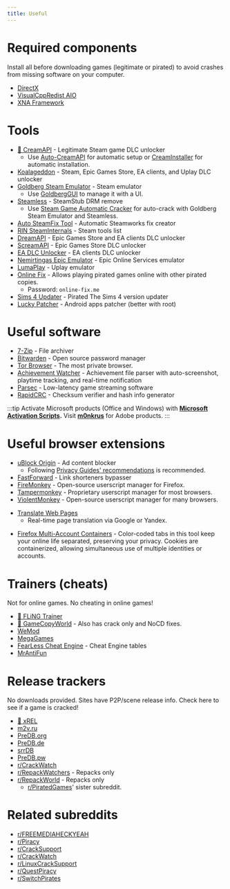 ```yaml
---
title: Useful
---
```


# Required components

Install all before downloading games (legitimate or pirated) to avoid crashes from missing software on your computer.

- [DirectX](https://www.microsoft.com/download/details.aspx?id=35)
- [VisualCppRedist AIO](https://github.com/abbodi1406/vcredist/releases/latest)
- [XNA Framework](https://www.microsoft.com/download/details.aspx?id=20914)

# Tools

- [🌟 CreamAPI](https://cs.rin.ru/forum/viewtopic.php?f=29&t=70576) - Legitimate Steam game DLC unlocker
  - Use [Auto-CreamAPI](https://cs.rin.ru/forum/viewtopic.php?p=2013521) for automatic setup or [CreamInstaller](https://github.com/pointfeev/CreamInstaller) for automatic installation.
- [Koalageddon](https://github.com/acidicoala/Koalageddon) - Steam, Epic Games Store, EA clients, and Uplay DLC unlocker
- [Goldberg Steam Emulator](https://cs.rin.ru/forum/viewtopic.php?f=29&t=91627) - Steam emulator
  - Use [GoldbergGUI](https://cs.rin.ru/forum/viewtopic.php?f=29&t=111152) to manage it with a UI.
- [Steamless](https://github.com/atom0s/Steamless) - SteamStub DRM remove
  - Use [Steam Game Automatic Cracker](https://github.com/oureveryday/Steam-auto-crack) for auto-crack with Goldberg Steam Emulator and Steamless.
- [Auto SteamFix Tool](https://cs.rin.ru/forum/viewtopic.php?f=29&t=97112) - Automatic Steamworks fix creator
- [RIN SteamInternals](https://cs.rin.ru/forum/viewtopic.php?f=10&t=65887) - Steam tools list
- [DreamAPI](https://cs.rin.ru/forum/viewtopic.php?f=10&t=111520) - Epic Games Store and EA clients DLC unlocker
- [ScreamAPI](https://github.com/acidicoala/ScreamAPI) - Epic Games Store DLC unlocker
- [EA DLC Unlocker](https://cs.rin.ru/forum/viewtopic.php?f=20&t=104412) - EA clients DLC unlocker
- [Nemirtingas Epic Emulator](https://cs.rin.ru/forum/viewtopic.php?f=29&t=105551) - Epic Online Services emulator
- [LumaPlay](https://cs.rin.ru/forum/viewtopic.php?f=29&t=67197) - Uplay emulator
- [Online Fix](https://online-fix.me) - Allows playing pirated games online with other pirated copies.
  - Password: `online-fix.me`
- [Sims 4 Updater](https://cs.rin.ru/forum/viewtopic.php?f=29&t=102519) - Pirated The Sims 4 version updater
- [Lucky Patcher](https://www.luckypatchers.com) - Android apps patcher (better with root)

# Useful software

- [7-Zip](https://7-zip.org) - File archiver
- [Bitwarden](https://bitwarden.com) - Open source password manager
- [Tor Browser](https://www.torproject.org) - The most private browser.
- [Achievement Watcher](https://xan105.github.io/Achievement-Watcher) - Achievement file parser with auto-screenshot, playtime tracking, and real-time notification
- [Parsec](https://parsec.app) - Low-latency game streaming software
- [RapidCRC](https://ov2.eu/programs/rapidcrc-unicode) - Checksum verifier and hash info generator

:::tip
Activate Microsoft products (Office and Windows) with **[Microsoft Activation Scripts](https://github.com/massgravel/Microsoft-Activation-Scripts).**
Visit **[m0nkrus](https://w14.monkrus.ws)** for Adobe products.
:::

# Useful browser extensions

- [uBlock Origin](https://ublockorigin.com) - Ad content blocker
  - Following [Privacy Guides' recommendations](https://www.privacyguides.org/desktop-browsers/#ublock-origin) is recommended.
- [FastForward](https://fastforward.team) - Link shorteners bypasser
- [FireMonkey](https://addons.mozilla.org/firefox/addon/firemonkey) - Open-source userscript manager for Firefox.
- [Tampermonkey](https://www.tampermonkey.net) - Proprietary userscript manager for most browsers.
- [ViolentMonkey](https://violentmonkey.github.io) - Open-source userscript manager for many browsers.
<ul>
  <li id="translator"><a href="https://github.com/FilipePS/Traduzir-paginas-web">Translate Web Pages</a>
    <ul>
      <li>Real-time page translation via Google or Yandex.</li>
    </ul>
  </li>
</ul>

- [Firefox Multi-Account Containers](https://github.com/mozilla/multi-account-containers) - Color-coded tabs in this tool keep your online life separated, preserving your privacy. Cookies are containerized, allowing simultaneous use of multiple identities or accounts.

# Trainers (cheats)

Not for online games. No cheating in online games!

- [🌟 FLiNG Trainer](https://flingtrainer.com)
- [🌟 GameCopyWorld](https://gamecopyworld.com/games) - Also has crack only and NoCD fixes.
- [WeMod](https://www.wemod.com)
- [MegaGames](https://megagames.com)
- [FearLess Cheat Engine](https://fearlessrevolution.com) - Cheat Engine tables
- [MrAntiFun](https://mrantifun.net)

# Release trackers

No downloads provided. Sites have P2P/scene release info. Check here to see if a game is cracked!

- [🌟 xREL](https://www.xrel.to/games-release-list.html?lang=en_US)
- [m2v.ru](https://m2v.ru/?func=part&Part=3)
- [PreDB.org](https://predb.org/cats/GAMES)
- [PreDB.de](https://predb.de/section/GAMES)
- [srrDB](https://www.srrdb.com/browse/category:pc/1)
- [PreDB.pw](https://predb.pw)
- [r/CrackWatch](https://www.reddit.com/r/CrackWatch)
- [r/RepackWatchers](https://www.reddit.com/r/RepackWatchers) - Repacks only
- [r/RepackWorld](https://www.reddit.com/r/RepackWorld) - Repacks only
  - [r/PiratedGames](https://www.reddit.com/r/PiratedGames)' sister subreddit.

# Related subreddits

- [r/FREEMEDIAHECKYEAH](https://www.reddit.com/r/FREEMEDIAHECKYEAH)
- [r/Piracy](https://www.reddit.com/r/Piracy)
- [r/CrackSupport](https://www.reddit.com/r/CrackSupport)
- [r/CrackWatch](https://www.reddit.com/r/CrackWatch)
- [r/LinuxCrackSupport](https://www.reddit.com/r/LinuxCrackSupport)
- [r/QuestPiracy](https://www.reddit.com/r/QuestPiracy)
- [r/SwitchPirates](https://www.reddit.com/r/SwitchPirates)
